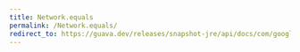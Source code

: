 ```yaml
---
title: Network.equals
permalink: /Network.equals/
redirect_to: https://guava.dev/releases/snapshot-jre/api/docs/com/google/common/graph/Network.html#equals-java.lang.Object-
---
```

